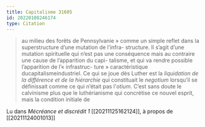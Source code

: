 ```yaml
---
title: Capitalisme 31605
id: 20220108246174
type: Citation
---
```


> au milieu des forêts de Pennsylvanie » comme un simple reflet dans la superstructure d’une mutation de l’infra- structure. Il s’agit d’une mutation spirituelle qui n’est pas une conséquence mais au contraire une cause de l’apparition du capi- talisme, et qui va rendre possible l’apparition de l’« infrastruc- ture » caractéristique ducapitalismeindustriel. Ce qui se joue dès Luther est la *liquidation de la différence et de la hiérarchie* qui constituait le *negotium* lorsqu’il se définissait comme ce qui n’était pas l'*otium*. C’est sans doute le calvinisme plus que le luthérianisme qui concrétise ce nouvel esprit, mais la condition initiale de

Lu dans *Mécréance et discrédit 1* [[20211125162124]], à propos de [[20211124001013]]
